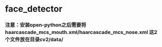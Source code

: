 # face_detector
### 注意：安装open-python之后需要将haarcascade_mcs_mouth.xml/haarcascade_mcs_nose.xml 这2个文件放在目录cv2/data/
